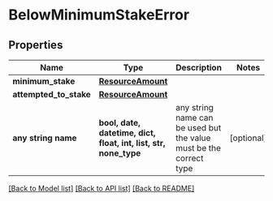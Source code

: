 # BelowMinimumStakeError


## Properties
Name | Type | Description | Notes
------------ | ------------- | ------------- | -------------
**minimum_stake** | [**ResourceAmount**](ResourceAmount.md) |  | 
**attempted_to_stake** | [**ResourceAmount**](ResourceAmount.md) |  | 
**any string name** | **bool, date, datetime, dict, float, int, list, str, none_type** | any string name can be used but the value must be the correct type | [optional]

[[Back to Model list]](../README.md#documentation-for-models) [[Back to API list]](../README.md#documentation-for-api-endpoints) [[Back to README]](../README.md)


